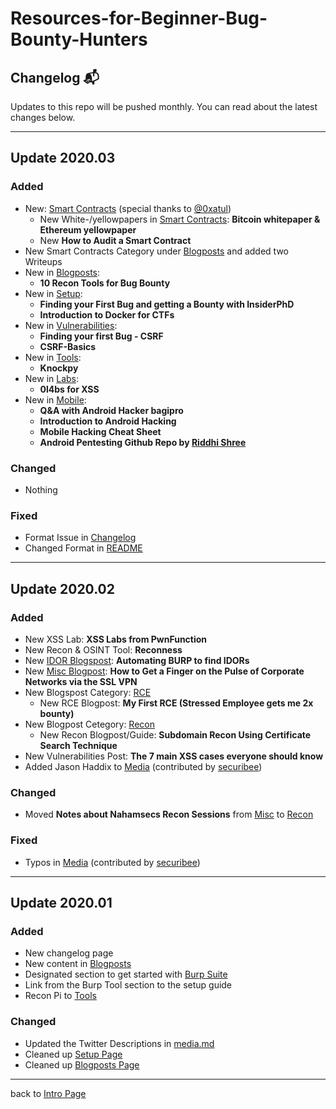 # Resources-for-Beginner-Bug-Bounty-Hunters

## Changelog 📬

Updates to this repo will be pushed monthly. You can read about the latest changes below.

---

## Update 2020.03
### Added
- New: [Smart Contracts](/assets/smartcon.md) (special thanks to [@0xatul](https://twitter.com/0xatul))
    - New White-/yellowpapers in [Smart Contracts](/assets/smartcon.md): 
    **Bitcoin whitepaper & Ethereum yellowpaper**
    - New **How to Audit a Smart Contract** 
- New Smart Contracts Category under [Blogposts](/assets/blogposts.md#Smart-Contracts) and added two Writeups
- New in [Blogposts](/assets/blogposts.md): 
    - **10 Recon Tools for Bug Bounty**
- New in [Setup](/assets/setup.md): 
    - **Finding your First Bug and getting a Bounty with InsiderPhD**
    - **Introduction to Docker for CTFs**
- New in [Vulnerabilities](/assets/vulns.md):
    - **Finding your first Bug - CSRF**
    - **CSRF-Basics**
- New in [Tools](/assets/tools.md): 
    - **Knockpy**
- New in [Labs](/assets/labs.md):
    - **0l4bs for XSS**
- New in [Mobile](/assets/mobile.md):
    - **Q&A with Android Hacker bagipro**
    - **Introduction to Android Hacking**
    - **Mobile Hacking Cheat Sheet**
    - **Android Pentesting Github Repo by [Riddhi Shree](https://github.com/riddhi-shree)**

### Changed
- Nothing
### Fixed
- Format Issue in [Changelog](/assets/changelog.md)
- Changed Format in [README](/assets/README.md)


---
## Update 2020.02
### Added
- New XSS Lab: **XSS Labs from PwnFunction**
- New Recon & OSINT Tool: **Reconness**
- New [IDOR Blogspost](/assets/blogposts.md#IDOR): **Automating BURP to find IDORs**
- New [Misc Blogpost](/assets/blogposts.md#Misc): **How to Get a Finger on the Pulse of Corporate Networks via the SSL VPN**
- New Blogspost Category: [RCE](/assets/blogposts.md#RCE)
    - New RCE Blogpost: **My First RCE (Stressed Employee gets me 2x bounty)**
- New Blogpost Cetegory: [Recon](/assets/blogposts.md#Recon)
    - New Recon Blogpost/Guide: **Subdomain Recon Using Certificate Search Technique**
- New Vulnerabilities Post: **The 7 main XSS cases everyone should know**
- Added Jason Haddix to [Media](/assets/media.md) (contributed by [securibee](https://github.com/securibee))

### Changed
- Moved **Notes about Nahamsecs Recon Sessions** from [Misc](/assets/blogposts.md#Misc) to [Recon](/assets/blogposts.md#Recon)

### Fixed
- Typos in [Media](/assets/media.md) (contributed by [securibee](https://github.com/securibee))

---

## Update 2020.01
### Added
- New changelog page
- New content in [Blogposts](/assets/blogposts.md)
- Designated section to get started with [Burp Suite](/assets/setup.md#setup)
- Link from the Burp Tool section to the setup guide
- Recon Pi to [Tools](/assets/tools.md#others)

### Changed
- Updated the Twitter Descriptions in [media.md](/assets/media.md)
- Cleaned up [Setup Page](/assets/setup.md)
- Cleaned up [Blogposts Page](/assets/blogposts.md)
---
back to [Intro Page](/README.md)